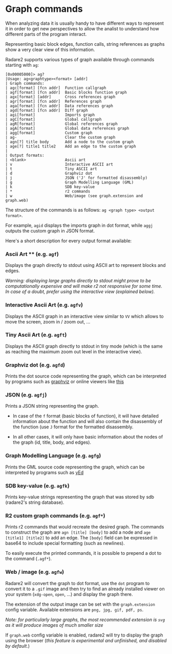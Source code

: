 # Graph commands

When analyzing data it is usually handy to have different ways to represent it in order to get new perspectives to allow the analist to understand how different parts of the program interact.

Representing basic block edges, function calls, string references as graphs show a very clear view of this information.

Radare2 supports various types of graph available through commands starting with `ag`:

```
[0x00005000]> ag?
|Usage: ag<graphtype><format> [addr]
| Graph commands:
| agc[format] [fcn addr]  Function callgraph
| agf[format] [fcn addr]  Basic blocks function graph
| agx[format] [addr]      Cross references graph
| agr[format] [fcn addr]  References graph
| aga[format] [fcn addr]  Data references graph
| agd[format] [fcn addr]  Diff graph
| agi[format]             Imports graph
| agC[format]             Global callgraph
| agR[format]             Global references graph
| agA[format]             Global data references graph
| agg[format]             Custom graph
| ag-                     Clear the custom graph
| agn[?] title body       Add a node to the custom graph
| age[?] title1 title2    Add an edge to the custom graph
|
| Output formats:
| <blank>                 Ascii art
| v                       Interactive ASCII art
| t                       Tiny ASCII art
| d                       Graphviz dot
| j                       JSON ('J' for formatted disassembly)
| g                       Graph Modelling Language (GML)
| k                       SDB key-value
| *                       r2 commands
| w                       Web/image (see graph.extension and graph.web)
```

The structure of the commands is as follows: `ag <graph type> <output format>`.

For example, `agid` displays the imports graph in dot format, while `aggj`
outputs the custom graph in JSON format.

Here's a short description for every output format available:

### Ascii Art ** (e.g. `agf`)

Displays the graph directly to stdout using ASCII art to represent blocks and edges.

_Warning: displaying large graphs directly to stdout might prove to be computationally expensive and will make r2 not responsive for some time. In case of a doubt, prefer using the interactive view (explained below)._

### Interactive Ascii Art (e.g. `agfv`)

Displays the ASCII graph in an interactive view similar to `VV` which allows to move the screen, zoom in / zoom out, ...

### Tiny Ascii Art (e.g. `agft`)

Displays the ASCII graph directly to stdout in tiny mode (which is the same as reaching the maximum zoom out level in the interactive view).

### Graphviz dot	(e.g. `agfd`)

Prints the dot source code representing the graph, which can be interpreted by programs such as [graphviz](https://graphviz.gitlab.io/download/) or online viewers like [this](http://www.webgraphviz.com/)

### JSON	(e.g. `agfj`)

Prints a JSON string representing the graph.

- In case of the `f` format (basic blocks of function), it will have detailed information about the function and will also contain the disassembly of the function (use `J` format for the formatted disassembly.

- In all other cases, it will only have basic information about the nodes of the graph (id, title, body, and edges).

### Graph Modelling Language (e.g. `agfg`)

Prints the GML source code representing the graph, which can be interpreted by programs such as [yEd](https://www.yworks.com/products/yed/download)

### SDB key-value (e.g. `agfk`)

Prints key-value strings representing the graph that was stored by sdb (radare2's string database).

### R2 custom graph commands (e.g. `agf*`)

Prints r2 commands that would recreate the desired graph. The commands to construct the graph are `agn [title] [body]` to add a node and `age [title1] [title2]` to add an edge.
The `[body]` field can be expressed in base64 to include special formatting (such as newlines).

To easily execute the printed commands, it is possible to prepend a dot to the command (`.agf*`).

### Web / image	(e.g. `agfw`)

Radare2 will convert the graph to dot format, use the `dot` program to convert it to a `.gif` image and then try to find an already installed viewer on your system (`xdg-open`, `open`, ...) and display the graph there.

The extension of the output image can be set with the `graph.extension` config variable. Available extensions are `png, jpg, gif, pdf, ps`.

_Note: for particularly large graphs, the most recommended extension is `svg` as it will produce images of much smaller size_

If `graph.web` config variable is enabled, radare2 will try to display the graph using the browser (_this feature is experimental and unfinished, and
disabled by default._)

